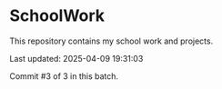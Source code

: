 # SchoolWork

This repository contains my school work and projects.

Last updated: 2025-04-09 19:31:03

Commit #3 of 3 in this batch.